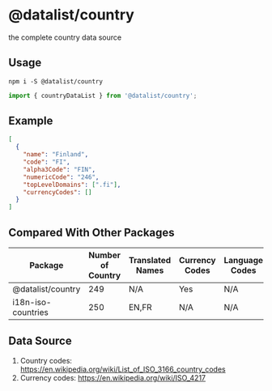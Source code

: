 # @datalist/country

the complete country data source

## Usage

```
npm i -S @datalist/country
```

```js
import { countryDataList } from '@datalist/country';
```

## Example

```json
[
  {
    "name": "Finland",
    "code": "FI",
    "alpha3Code": "FIN",
    "numericCode": "246",
    "topLevelDomains": [".fi"],
    "currencyCodes": []
  }
]
```

## Compared With Other Packages

| Package            | Number of Country | Translated Names | Currency Codes | Language Codes | Top-level Domains |
| ------------------ | ----------------- | ---------------- | -------------- | -------------- | ----------------- |
| @datalist/country  | 249               | N/A              | Yes            | N/A            | Yes               |
| i18n-iso-countries | 250               | EN,FR            | N/A            | N/A            | N/A               |

## Data Source

1. Country codes: https://en.wikipedia.org/wiki/List_of_ISO_3166_country_codes
2. Currency codes: https://en.wikipedia.org/wiki/ISO_4217
